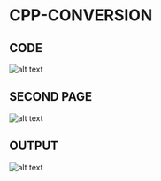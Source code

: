 # CPP-CONVERSION
## CODE
![alt text](https://raw.githubusercontent.com/carlcastanas/CPP-CONVERSIONS/main/Output/1.png)
## SECOND PAGE
![alt text](https://raw.githubusercontent.com/carlcastanas/CPP-CONVERSIONS/main/Output/2.png)
## OUTPUT
![alt text](https://raw.githubusercontent.com/carlcastanas/CPP-CONVERSIONS/main/Output/3.png)
